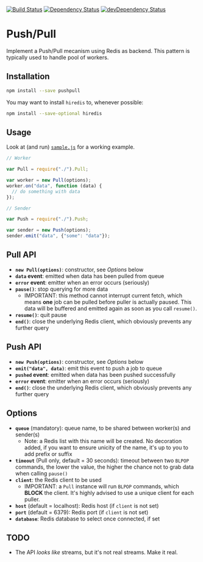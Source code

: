 [![Build Status](https://img.shields.io/travis/lmtm/node-pushpull/master.svg?style=flat)](https://travis-ci.org/lmtm/node-pushpull)
[![Dependency Status](https://david-dm.org/lmtm/node-pushpull.svg?style=flat)](https://david-dm.org/lmtm/node-pushpull)
[![devDependency Status](https://david-dm.org/lmtm/node-pushpull/dev-status.svg?style=flat)](https://david-dm.org/lmtm/node-pushpull#info=devDependencies)

Push/Pull
=========

Implement a Push/Pull mecanism using Redis as backend. This pattern is typically used to handle pool of workers.

Installation
------------

```sh
npm install --save pushpull
```

You may want to install `hiredis` to, whenever possible:

```sh
npm install --save-optional hiredis
```

Usage
-----

Look at (and run) [`sample.js`](./sample.js) for a working example.

```js
// Worker

var Pull = require("./").Pull;

var worker = new Pull(options);
worker.on("data", function (data) {
  // do something with data
});

// Sender

var Push = require("./").Push;

var sender = new Push(options);
sender.emit("data", {"some": "data"});
```

Pull API
--------

* **`new Pull(options)`**: constructor, see *Options* below
* **`data` event**: emitted when data has been pulled from queue
* **`error` event**: emitter when an error occurs (seriously)
* **`pause()`**: stop querying for more data
  * IMPORTANT: this method cannot interrupt current fetch, which means **one** job can be pulled before puller is actually paused. This data will be buffered and emitted again as soon as you call `resume()`.
* **`resume()`**: quit pause
* **`end()`**: close the underlying Redis client, which obviously prevents any further query

Push API
--------

* **`new Push(options)`**: constructor, see *Options* below
* **`emit("data", data)`**: emit this event to push a job to queue
* **`pushed` event**: emitted when data has been pushed successfully
* **`error` event**: emitter when an error occurs (seriously)
* **`end()`**: close the underlying Redis client, which obviously prevents any further query

Options
-------

* **`queue`** (mandatory): queue name, to be shared between worker(s) and sender(s)
  * Note: a Redis list with this name will be created. No decoration added, if you want to ensure unicity of the name, it's up to you to add prefix or suffix
* **`timeout`** (Pull only, default = 30 seconds): timeout between two `BLPOP` commands, the lower the value, the higher the chance not to grab data when calling `pause()`
* **`client`**: the Redis client to be used
  * IMPORTANT: a `Pull` instance will run `BLPOP` commands, which **BLOCK** the client. It's highly advised to use a unique client for each puller.
* **`host`** (default = localhost): Redis host (if `client` is not set)
* **`port`** (default = 6379): Redis port (if `client` is not set)
* **`database`**: Redis database to select once connected, if set

TODO
----

* The API *looks like* streams, but it's not real streams. Make it real.
